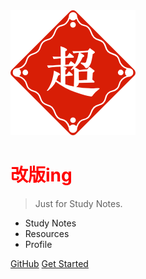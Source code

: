 <!--
 * @Author: Rainy
 * @Github: https://github.com/Rain120
 * @Date: 2019-01-20 11:34:02
 * @LastEditTime: 2021-10-29 19:16:45
 -->

<img class='logo' src='./chao.png' alt='chao' />

<h1 style="color: red; font-weight: bold;">改版ing</h1>

> Just for Study Notes.

* Study Notes
* Resources
* Profile

[GitHub](https://github.com/rain120)
[Get Started](notes/guide)